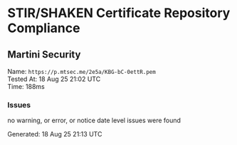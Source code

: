 # STIR/SHAKEN Certificate Repository Compliance

## Martini Security

Name: `https://p.mtsec.me/2e5a/KBG-bC-0ettR.pem`\
Tested At: 18 Aug 25 21:02 UTC\
Time: 188ms

### Issues

no warning, or error, or notice date level issues were found

Generated: 18 Aug 25 21:13 UTC